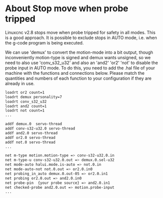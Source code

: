 # About Stop move when probe tripped

Linuxcnc v2.8 stops move when probe tripped for safety in all modes. This is a good approach.
It is possible to exclude stops in AUTO mode, i.e. when the g-code program is being executed.

We can use 'demux' to convert the motion-mode into a bit output, though inconveniently motion-type is signed and demux wants unsigned, so we need to also use 'conv_s32_u32' and also an 'and2' 'or2' 'not' to disable the probe input in AUTO mode.
To do this, you need to add the .hal file of your machine with the functions and connections below.
Please match the quantities and numbers of each function to your configuration if they are already in use.

```sh
loadrt or2 count=1
loadrt demux personality=7
loadrt conv_s32_u32
loadrt and2 count=1
loadrt not count=1
...
```

```sh
addf demux.0  servo-thread
addf conv-s32-u32.0 servo-thread
addf and2.0 servo-thread
addf or2.0 servo-thread
addf not.0 servo-thread
...
```

```sh
net m-type motion.motion-type => conv-s32-u32.0.in
net m-type-u conv-s32-u32.0.out => demux.0.sel-u32
net mode-auto halui.mode.is-auto => not.0.in
net mode-auto-not not.0.out => or2.0.in0
net probing_in_auto demux.0.out-05 => or2.0.in1
net probing or2.0.out => and2.0.in0
net probe-pin  {your probe source} => and2.0.in1
net checked-probe and2.0.out => motion.probe-input
...
```
